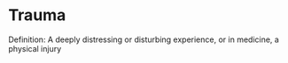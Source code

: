 # Trauma

Definition: A deeply distressing or disturbing experience, or in medicine, a physical injury